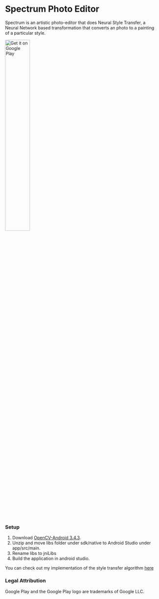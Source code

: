 # Spectrum Photo Editor
Spectrum is an artistic photo-editor that does Neural Style Transfer, a Neural Network based transformation that converts an photo to a painting of a particular style.

<a href='https://play.google.com/store/apps/details?id=com.spectrumeditor.aftaab.spectrum&pcampaignid=pcampaignidMKT-Other-global-all-co-prtnr-py-PartBadge-Mar2515-1'><img alt='Get it on Google Play' src='https://play.google.com/intl/en_us/badges/static/images/badges/en_badge_web_generic.png' width="40%"/></a>

### Setup
1. Download [OpenCV-Android 3.4.3](https://sourceforge.net/projects/opencvlibrary/files/opencv-android/3.4.3/opencv-3.4.3-android-sdk.zip/download).
2. Unzip and move libs folder under sdk/native to Android Studio under app/src/main. 
3. Rename libs to jniLibs
4. Build the application in android studio.


You can check out my implementation of the style transfer algorithm [here](https://github.com/Aftaab99/K-style-transfer-tensorflow/)

### Legal Attribution
Google Play and the Google Play logo are trademarks of Google LLC.
